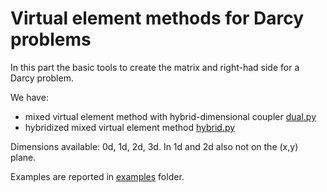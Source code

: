 # Virtual element methods for Darcy problems

In this part the basic tools to create the matrix and right-had side for a Darcy problem.

We have:
* mixed virtual element method with hybrid-dimensional coupler [dual.py](dual.py)
* hybridized mixed virtual element method [hybrid.py](hybrid.py)

Dimensions available: 0d, 1d, 2d, 3d. In 1d and 2d also not on the (x,y) plane.

Examples are reported in [examples](examples) folder.
